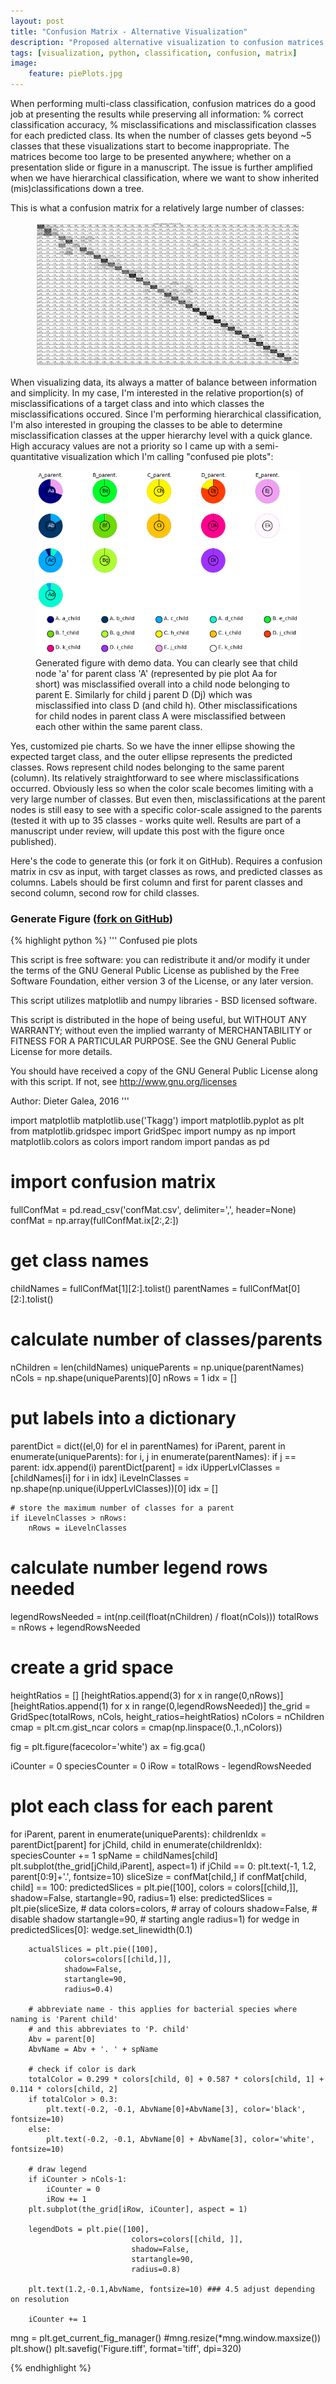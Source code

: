 ```yaml
---
layout: post
title: "Confusion Matrix - Alternative Visualization"
description: "Proposed alternative visualization to confusion matrices for classification results."
tags: [visualization, python, classification, confusion, matrix]
image:
    feature: piePlots.jpg
---
```


When performing multi-class classification, confusion matrices do a good job at presenting the results 
while preserving all information: % correct classification accuracy, % misclassifications and misclassification 
classes for each predicted class. Its when the number of classes gets beyond ~5 classes that these visualizations 
start to become inappropriate. The matrices become too large to be presented anywhere; whether on a presentation 
slide or figure in a manuscript. The issue is further amplified when we have hierarchical classification, where we 
want to show inherited (mis)classifications down a tree. 

<!-- more -->
This is what a confusion matrix for a relatively large number of classes:

<figure>
	<img src="/images/confusionMatrix.jpg" alt="">
</figure>

When visualizing data, its always a matter of balance between information and simplicity. In my case, I'm interested 
in the relative proportion(s) of misclassifications of a target class and into which classes the misclassifications 
occured. Since I'm performing hierarchical classification, I'm also interested in grouping the classes to be able to 
determine misclassification classes at the upper hierarchy level with a quick glance. High accuracy values are not a 
priority so I came up with a semi-quantitative visualization which I'm calling "confused pie plots":

<figure>
	<img src="/images/piePlotsDemo.jpg" alt="">
	<figcaption>Generated figure with demo data. You can clearly see that child node 'a' for parent class 'A' (represented 
	by pie plot Aa for short) was misclassified overall into a child node belonging to parent E. Similarly for child j parent D (Dj) 
	which was misclassified into class D (and child h). Other misclassifications for child nodes in parent class A were misclassified 
	between each other within the same parent class.</figcaption>
</figure>

Yes, customized pie charts. So we have the inner ellipse showing the expected target class, and the outer ellipse represents the 
predicted classes. Rows represent child nodes belonging to the same parent (column). Its relatively straightforward to 
see where misclassifications occurred. Obviously less so when the color scale becomes limiting with a very large number 
of classes. But even then, misclassifications at the parent nodes is still easy to see with a specific color-scale assigned 
to the parents (tested it with up to 35 classes - works quite well. Results are part of a manuscript under review, will update this post
with the figure once published).

Here's the code to generate this (or fork it on GitHub). Requires a confusion matrix in csv as input, with target classes 
as rows, and predicted classes as columns. Labels should be first column and first for parent classes and second column, 
second row for child classes.

### Generate Figure ([fork on GitHub](https://github.com/dterg/confused-pie-plots))

{% highlight python %}
'''
Confused pie plots

This script is free software: you can redistribute it and/or modify it under the terms of the GNU General Public
License as published by the Free Software Foundation, either version 3 of the License, or any later version.

This script utilizes matplotlib and numpy libraries - BSD licensed software.

This script is distributed in the hope of being useful, but WITHOUT ANY WARRANTY; without even the implied warranty of
MERCHANTABILITY or FITNESS FOR A PARTICULAR PURPOSE. See the GNU General Public License for more details.

You should have received a copy of the GNU General Public License along with this script. If not, see
http://www.gnu.org/licenses

Author: Dieter Galea, 2016
'''

import matplotlib
matplotlib.use('Tkagg')
import matplotlib.pyplot as plt
from matplotlib.gridspec import GridSpec
import numpy as np
import matplotlib.colors as colors
import random
import pandas as pd

# import confusion matrix
fullConfMat = pd.read_csv('confMat.csv', delimiter=',', header=None)
confMat = np.array(fullConfMat.ix[2:,2:])

# get class names
childNames = fullConfMat[1][2:].tolist()
parentNames = fullConfMat[0][2:].tolist()

# calculate number of classes/parents
nChildren = len(childNames)
uniqueParents = np.unique(parentNames)
nCols = np.shape(uniqueParents)[0]
nRows = 1
idx = []

# put labels into a dictionary
parentDict = dict((el,0) for el in parentNames)
for iParent, parent in enumerate(uniqueParents):
    for i, j in enumerate(parentNames):
        if j == parent:
            idx.append(i)
    parentDict[parent] = idx
    iUpperLvlClasses = [childNames[i] for i in idx]
    iLevelnClasses = np.shape(np.unique(iUpperLvlClasses))[0]
    idx = []

    # store the maximum number of classes for a parent
    if iLevelnClasses > nRows:
        nRows = iLevelnClasses

# calculate number legend rows needed
legendRowsNeeded = int(np.ceil(float(nChildren) / float(nCols)))
totalRows = nRows + legendRowsNeeded

# create a grid space
heightRatios = []
[heightRatios.append(3) for x in range(0,nRows)]
[heightRatios.append(1) for x in range(0,legendRowsNeeded)]
the_grid = GridSpec(totalRows, nCols, height_ratios=heightRatios)
nColors = nChildren
cmap = plt.cm.gist_ncar
colors = cmap(np.linspace(0.,1.,nColors))

fig = plt.figure(facecolor='white')
ax = fig.gca()

iCounter = 0
speciesCounter = 0
iRow = totalRows - legendRowsNeeded

# plot each class for each parent
for iParent, parent in enumerate(uniqueParents):
    childrenIdx = parentDict[parent]
    for jChild, child in enumerate(childrenIdx):
        speciesCounter += 1
        spName = childNames[child]
        plt.subplot(the_grid[jChild,iParent], aspect=1)
        if jChild == 0:
            plt.text(-1, 1.2, parent[0:9]+'.', fontsize=10)
        sliceSize = confMat[child,]
        if confMat[child, child] == 100:
            predictedSlices = plt.pie([100],
                            colors = colors[[child,]],
                            shadow=False,
                            startangle=90,
                            radius=1)
        else:
            predictedSlices = plt.pie(sliceSize,  # data
                colors=colors,  # array of colours
                shadow=False,   # disable shadow
                startangle=90,  # starting angle
                radius=1)
        for wedge in predictedSlices[0]:
            wedge.set_linewidth(0.1)

        actualSlices = plt.pie([100],
                colors=colors[[child,]],
                shadow=False,
                startangle=90,
                radius=0.4)

        # abbreviate name - this applies for bacterial species where naming is 'Parent child'
        # and this abbreviates to 'P. child'
        Abv = parent[0]
        AbvName = Abv + '. ' + spName

        # check if color is dark
        totalColor = 0.299 * colors[child, 0] + 0.587 * colors[child, 1] + 0.114 * colors[child, 2]
        if totalColor > 0.3:
            plt.text(-0.2, -0.1, AbvName[0]+AbvName[3], color='black', fontsize=10)
        else:
            plt.text(-0.2, -0.1, AbvName[0] + AbvName[3], color='white', fontsize=10)

        # draw legend
        if iCounter > nCols-1:
            iCounter = 0
            iRow += 1
        plt.subplot(the_grid[iRow, iCounter], aspect = 1)

        legendDots = plt.pie([100],
                               colors=colors[[child, ]],
                               shadow=False,
                               startangle=90,
                               radius=0.8)

        plt.text(1.2,-0.1,AbvName, fontsize=10) ### 4.5 adjust depending on resolution

        iCounter += 1

mng = plt.get_current_fig_manager()
#mng.resize(*mng.window.maxsize())
plt.show()
plt.savefig('Figure.tiff', format='tiff', dpi=320)

{% endhighlight %}
